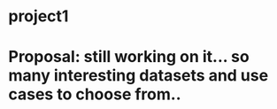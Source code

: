 # project1

# Proposal: still working on it... so many interesting datasets and use cases to choose from..